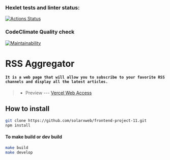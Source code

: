 ### Hexlet tests and linter status:
[![Actions Status](https://github.com/solarxweb/frontend-project-11/actions/workflows/hexlet-check.yml/badge.svg)](https://github.com/solarxweb/frontend-project-11/actions)

### CodeClimate Quality check
[![Maintainability](https://api.codeclimate.com/v1/badges/6138abaca2c054fe9a94/maintainability)](https://codeclimate.com/github/solarxweb/frontend-project-11/maintainability)

# RSS Aggregator
#### `It is a web page that will allow you to subscribe to your favorite RSS channels and display all the latest articles.`

> * Preview  --- [Vercel Web Access](https://frontend-project-11-qoqf.vercel.app/)

## How to install

```bash
git clone https://github.com/solarxweb/frontend-project-11.git
npm install
```

#### To make build or dev build
 ```bash
 make build
 make develop
```


